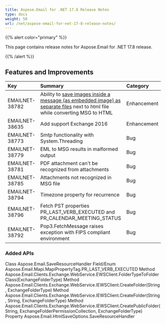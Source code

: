 ```yaml
---
title: Aspose.Email for .NET 17.8 Release Notes
type: docs
weight: 50
url: /net/aspose-email-for-net-17-8-release-notes/
---
```


{{% alert color="primary" %}} 

This page contains release notes for Aspose.Email for .NET 17.8 release.

{{% /alert %}} 
## **Features and Improvements**

|**Key**|**Summary**|**Category**|
| :- | :- | :- |
|EMAILNET-38782|Ability to [save images inside a message (as embedded image) as separate files](/email/net/loading-and-saving-message/#loadingandsavingmessage-savingashtmlwithoutembeddingresources) next to html file while converting MSG to HTML|Enhancement|
|EMAILNET-38635|Add support Exchange 2016|Enhancement|
|EMAILNET-38773|Smtp functionality with System.Threading|Bug|
|EMAILNET-38779|EML to MSG results in malformed output|Bug|
|EMAILNET-38781|PDF attachment can't be recognized from attachments|Bug|
|EMAILNET-38785|Attachments not recognized in MSG file|Bug|
|EMAILNET-38794|Timezone property for recurrence|Bug|
|EMAILNET-38796|Fetch PST properties PR_LAST_VERB_EXECUTED and PR_CALENDAR_MEETING_STATUS|Bug|
|EMAILNET-38792|Pop3.FetchMessage raises exception with FIPS compliant environment|Bug|

### **Added APIs**
Class Aspose.Email.SaveResourceHandler
Field/Enum Aspose.Email.Mapi.MapiPropertyTag.PR_LAST_VERB_EXECUTED
Method Aspose.Email.Clients.Exchange.WebService.EWSClient.FolderTypeToFolderClass(ExchangeFolderType)
Method Aspose.Email.Clients.Exchange.WebService.IEWSClient.CreateFolder(String, ExchangeFolderType)
Method Aspose.Email.Clients.Exchange.WebService.IEWSClient.CreateFolder(String, String, ExchangeFolderType)
Method Aspose.Email.Clients.Exchange.WebService.IEWSClient.CreatePublicFolder(String, ExchangeFolderPermissionCollection, ExchangeFolderType)
Property Aspose.Email.HtmlSaveOptions.SaveResourceHandler
